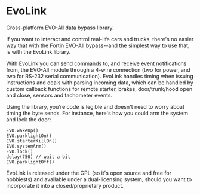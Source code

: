 EvoLink
=======

Cross-platform EVO-All data bypass library.

If you want to interact and control real-life cars and trucks, there's no easier way that with the Fortin EVO-All bypass--and the simplest way to use that, is with the EvoLink library.

With EvoLink you can send commands to, and receive event notifications from, the EVO-All module through a 4-wire connection (two for power, and two for RS-232 serial communication).  EvoLink handles timing when issuing instructions and deals with parsing incoming data, which can be handled by custom callback functions for remote starter, brakes, door/trunk/hood open and close, sensors and tachometer events.

Using the library, you're code is legible and doesn't need to worry about timing the byte sends.  For instance, here's how you could arm the system and lock the door:


    EVO.wakeUp()
    EVO.parklightOn()
    EVO.starterKillOn()
    EVO.systemArm()
    EVO.lock()
    delay(750) // wait a bit
    EVO.parklightOff()

EvoLink is released under the GPL (so it's open source and free for hobbiests) and available under a dual-licensing system, should you want to incorporate it into a closed/proprietary product.

